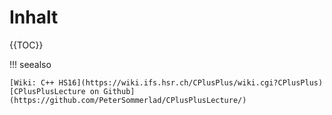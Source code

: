 # Inhalt

{{TOC}}

!!! seealso

    [Wiki: C++ HS16](https://wiki.ifs.hsr.ch/CPlusPlus/wiki.cgi?CPlusPlus)
    [CPlusPlusLecture on Github](https://github.com/PeterSommerlad/CPlusPlusLecture/)
